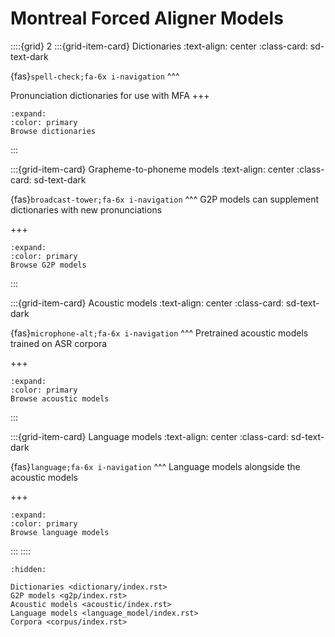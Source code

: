 
# Montreal Forced Aligner Models

::::{grid} 2
:::{grid-item-card}  Dictionaries
:text-align: center
:class-card: sd-text-dark

{fas}`spell-check;fa-6x i-navigation`
^^^

Pronunciation dictionaries for use with MFA
+++
```{button-ref} dictionary
:expand:
:color: primary
Browse dictionaries
```
:::

:::{grid-item-card}  Grapheme-to-phoneme models
:text-align: center
:class-card: sd-text-dark

{fas}`broadcast-tower;fa-6x i-navigation`
^^^
G2P models can supplement dictionaries with new pronunciations

+++
```{button-ref} g2p
:expand:
:color: primary
Browse G2P models
```
:::

:::{grid-item-card}  Acoustic models
:text-align: center
:class-card: sd-text-dark

{fas}`microphone-alt;fa-6x i-navigation`
^^^
Pretrained acoustic models trained on ASR corpora

+++
```{button-ref} acoustic
:expand:
:color: primary
Browse acoustic models
```
:::

:::{grid-item-card}  Language models
:text-align: center
:class-card: sd-text-dark

{fas}`language;fa-6x i-navigation`
^^^
Language models alongside the acoustic models

+++
```{button-ref} language_model
:expand:
:color: primary
Browse language models
```
:::
::::

```{toctree}
:hidden:

Dictionaries <dictionary/index.rst>
G2P models <g2p/index.rst>
Acoustic models <acoustic/index.rst>
Language models <language_model/index.rst>
Corpora <corpus/index.rst>
```
